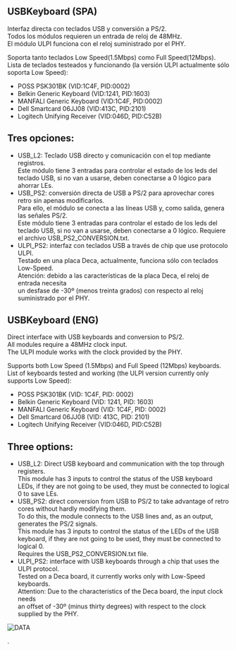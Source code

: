 ## USBKeyboard (SPA)
Interfaz directa con teclados USB y conversión a PS/2.  
Todos los módulos requieren un entrada de reloj de 48MHz.  
El módulo ULPI funciona con el reloj suministrado por el PHY.     


Soporta tanto teclados Low Speed(1.5Mbps) como Full Speed(12Mbps).  
Lista de teclados testeados y funcionando (la versión ULPI actualmente sólo soporta Low Speed):
- POSS PSK301BK (VID:1C4F, PID:0002)
- Belkin Generic Keyboard (VID:1241, PID:1603)
- MANFALI Generic Keyboard (VID:1C4F, PID:0002)
- Dell Smartcard 06JJ08 (VID:413C, PID:2101)
- Logitech Unifying Receiver (VID:046D, PID:C52B)

## Tres opciones:
- USB_L2: Teclado USB directo y comunicación con el top mediante registros.  
  Este módulo tiene 3 entradas para controlar el estado de los leds del teclado USB, si no van a usarse, deben conectarse a 0 lógico para ahorrar LEs.
- USB_PS2: conversión directa de USB a PS/2 para aprovechar cores retro sin apenas modificarlos.  
   Para ello, el módulo se conecta a las líneas USB y, como salida, genera las señales PS/2.  
   Este módulo tiene 3 entradas para controlar el estado de los leds del teclado USB, si no van a usarse, deben conectarse a 0 lógico.
   Requiere el archivo USB_PS2_CONVERSION.txt. 
- ULPI_PS2: interfaz con teclados USB a través de chip que use protocolo ULPI.  
  Testado en una placa Deca, actualmente, funciona sólo con teclados Low-Speed.  
  Atención: debido a las características de la placa Deca, el reloj de entrada necesita  
  un desfase de -30º (menos treinta grados) con respecto al reloj suministrado por el PHY.

## USBKeyboard (ENG)
Direct interface with USB keyboards and conversion to PS/2.  
All modules require a 48MHz clock input.   
The ULPI module works with the clock provided by the PHY.   


Supports both Low Speed (1.5Mbps) and Full Speed (12Mbps) keyboards.  
List of keyboards tested and working (the ULPI version currently only supports Low Speed):
- POSS PSK301BK (VID: 1C4F, PID: 0002)
- Belkin Generic Keyboard (VID: 1241, PID: 1603)
- MANFALI Generic Keyboard (VID: 1C4F, PID: 0002)
- Dell Smartcard 06JJ08 (VID: 413C, PID: 2101)
- Logitech Unifying Receiver (VID:046D, PID:C52B)

## Three options:
- USB_L2: Direct USB keyboard and communication with the top through registers.  
  This module has 3 inputs to control the status of the USB keyboard LEDs, if they are not going to be used, they must be connected to logical 0 to save LEs.  
- USB_PS2: direct conversion from USB to PS/2 to take advantage of retro cores without hardly modifying them.  
   To do this, the module connects to the USB lines and, as an output, generates the PS/2 signals.  
   This module has 3 inputs to control the status of the LEDs of the USB keyboard, if they are not going to be used, they must be connected to logical 0.  
   Requires the USB_PS2_CONVERSION.txt file.
- ULPI_PS2: interface with USB keyboards through a chip that uses the ULPI protocol.   
  Tested on a Deca board, it currently works only with Low-Speed keyboards.    
  Attention: Due to the characteristics of the Deca board, the input clock needs  
  an offset of -30º (minus thirty degrees) with respect to the clock supplied by the PHY.   
  


![DATA](data_capture.png)

.


